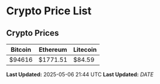 # Crypto Price List

## Crypto Prices
| Bitcoin | Ethereum | Litecoin |
| ------- | -------- | -------- |
| $94616 | $1771.51 | $84.59 |
**Last Updated:** 2025-05-06 21:44 UTC
**Last Updated:** $DATE$
